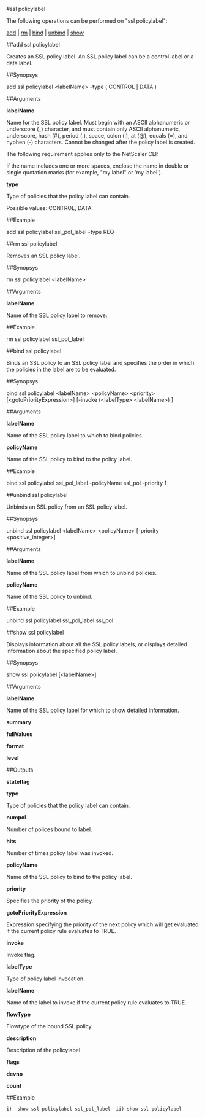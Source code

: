 #ssl policylabel

The following operations can be performed on "ssl policylabel":


[add](#add-ssl-policylabel) | [rm](#rm-ssl-policylabel) | [bind](#bind-ssl-policylabel) | [unbind](#unbind-ssl-policylabel) | [show](#show-ssl-policylabel)

##add ssl policylabel

Creates an SSL policy label. An SSL policy label can be a control label or a data label.


##Synopsys

add ssl policylabel &lt;labelName> -type ( CONTROL | DATA )


##Arguments

<b>labelName</b>
Name for the SSL policy label.  Must begin with an ASCII alphanumeric or underscore (_) character, and must contain only ASCII alphanumeric, underscore, hash (#), period (.), space, colon (:), at (@), equals (=), and hyphen (-) characters. Cannot be changed after the policy label is created.
The following requirement applies only to the NetScaler CLI:
If the name includes one or more spaces, enclose the name in double or single quotation marks (for example, "my label" or 'my label').

<b>type</b>
Type of policies that the policy label can contain.
Possible values: CONTROL, DATA



##Example

add ssl policylabel ssl_pol_label -type REQ

##rm ssl policylabel

Removes an SSL policy label.


##Synopsys

rm ssl policylabel &lt;labelName>


##Arguments

<b>labelName</b>
Name of the SSL policy label to remove.



##Example

rm ssl policylabel ssl_pol_label

##bind ssl policylabel

Binds an SSL policy to an SSL policy label and specifies the order in which the policies in the label are to be evaluated.


##Synopsys

bind ssl policylabel &lt;labelName> &lt;policyName> &lt;priority> [&lt;gotoPriorityExpression>] [-invoke  (&lt;labelType>  &lt;labelName>) ]


##Arguments

<b>labelName</b>
Name of the SSL policy label to which to bind policies.

<b>policyName</b>
Name of the SSL policy to bind to the policy label.



##Example

bind ssl policylabel ssl_pol_label -policyName ssl_pol -priority 1

##unbind ssl policylabel

Unbinds an SSL policy from an SSL policy label.


##Synopsys

unbind ssl policylabel &lt;labelName> &lt;policyName> [-priority &lt;positive_integer>]


##Arguments

<b>labelName</b>
Name of the SSL policy label from which to unbind policies.

<b>policyName</b>
Name of the SSL policy to unbind.



##Example

unbind ssl policylabel ssl_pol_label ssl_pol

##show ssl policylabel

Displays information about all the SSL policy labels, or displays detailed information about the specified policy label.


##Synopsys

show ssl policylabel [&lt;labelName>]


##Arguments

<b>labelName</b>
Name of the SSL policy label for which to show detailed information.

<b>summary</b>

<b>fullValues</b>

<b>format</b>

<b>level</b>



##Outputs

<b>stateflag</b>

<b>type</b>
Type of policies that the policy label can contain.

<b>numpol</b>
Number of polices bound to label.

<b>hits</b>
Number of times policy label was invoked.

<b>policyName</b>
Name of the SSL policy to bind to the policy label.

<b>priority</b>
Specifies the priority of the policy.

<b>gotoPriorityExpression</b>
Expression specifying the priority of the next policy which will get evaluated if the current policy rule evaluates to TRUE.

<b>invoke</b>
Invoke flag.

<b>labelType</b>
Type of policy label invocation.

<b>labelName</b>
Name of the label to invoke if the current policy rule evaluates to TRUE.

<b>flowType</b>
Flowtype of the bound SSL policy.

<b>description</b>
Description of the policylabel

<b>flags</b>

<b>devno</b>

<b>count</b>



##Example

	i)	show ssl policylabel ssl_pol_label	ii)	show ssl policylabel

